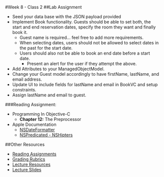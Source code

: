 #Week 8 - Class 2
##Lab Assignment
* Seed your data base with the JSON payload provided
* Implement Book functionality. Guests should be able to set both, the start and end reservation dates, specify the room they want and finally book it.
	* Guest name is required... feel free to add more requirements.
	* When selecting dates, users should not be allowed to select dates in the past for the start date.
	* Users should also not be able to book an end date before a start date.
		* Present an alert for the user if they attempt the above.
* Add Attributes to your ManagedObjectModel.
* Change your Guest model accordingly to have firstName, lastName, and email address.
* Update UI to include fields for lastName and email in BookVC and setup constraints.
* Assign lastName and email to guest.

###Reading Assignment:
* Programming In Objective-C
  * **Chapter 12:** The Preprocessor
* Apple Documentation
  * [NSDateFormatter](https://developer.apple.com/library/mac/documentation/Cocoa/Reference/Foundation/Classes/NSDateFormatter_Class/)
  * [NSPredicated - NSHipters](http://nshipster.com/nspredicate/)

##Other Resources
* [Reading Assignments](../../Resources/ra-grading-standard/)
* [Grading Rubrics](../../Resources/)
* [Lecture Resources](lecture/)
* [Lecture Slides](https://www.icloud.com/keynote/000-Qi14_eb1T6KVNuuGSu4aA#Week8-Class2)
